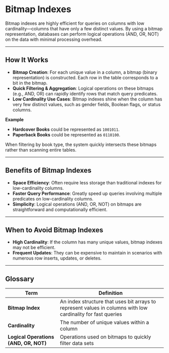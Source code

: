 # Bitmap Indexes

Bitmap indexes are highly efficient for queries on columns with low cardinality—columns that have only a few distinct values. By using a bitmap representation, databases can perform logical operations (AND, OR, NOT) on the data with minimal processing overhead.

---

## How It Works

- **Bitmap Creation**: For each unique value in a column, a bitmap (binary representation) is constructed. Each row in the table corresponds to a bit in the bitmap.
- **Quick Filtering & Aggregation**: Logical operations on these bitmaps (e.g., AND, OR) can rapidly identify rows that match query predicates.
- **Low Cardinality Use Cases**: Bitmap indexes shine when the column has very few distinct values, such as gender fields, Boolean flags, or status columns.

**Example**  
- **Hardcover Books** could be represented as `1001011`.  
- **Paperback Books** could be represented as `0110100`.

When filtering by book type, the system quickly intersects these bitmaps rather than scanning entire tables.

---

## Benefits of Bitmap Indexes
- **Space Efficiency**: Often require less storage than traditional indexes for low-cardinality columns.  
- **Faster Query Performance**: Greatly speed up queries involving multiple predicates on low-cardinality columns.  
- **Simplicity**: Logical operations (AND, OR, NOT) on bitmaps are straightforward and computationally efficient.

---

## When to Avoid Bitmap Indexes
- **High Cardinality**: If the column has many unique values, bitmap indexes may not be efficient.  
- **Frequent Updates**: They can be expensive to maintain in scenarios with numerous row inserts, updates, or deletes.

---

## Glossary

| **Term**             | **Definition**                                                                                               |
|----------------------|-------------------------------------------------------------------------------------------------------------|
| **Bitmap Index**     | An index structure that uses bit arrays to represent values in columns with low cardinality for fast queries |
| **Cardinality**      | The number of unique values within a column                                                                 |
| **Logical Operations (AND, OR, NOT)** | Operations used on bitmaps to quickly filter data sets                                       |